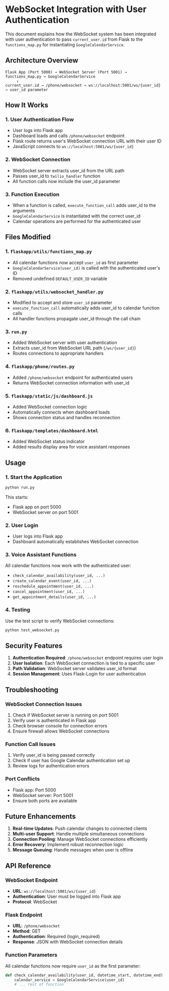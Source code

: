 # WebSocket Integration with User Authentication

This document explains how the WebSocket system has been integrated with user authentication to pass `current_user.id` from Flask to the `functions_map.py` for instantiating `GoogleCalendarService`.

## Architecture Overview

```
Flask App (Port 5000) → WebSocket Server (Port 5001) → functions_map.py → GoogleCalendarService
     ↓
current_user.id → /phone/websocket → ws://localhost:5001/ws/{user_id} → user_id parameter
```

## How It Works

### 1. User Authentication Flow
- User logs into Flask app
- Dashboard loads and calls `/phone/websocket` endpoint
- Flask route returns user's WebSocket connection URL with their user ID
- JavaScript connects to `ws://localhost:5001/ws/{user_id}`

### 2. WebSocket Connection
- WebSocket server extracts user_id from the URL path
- Passes user_id to `twilio_handler` function
- All function calls now include the user_id parameter

### 3. Function Execution
- When a function is called, `execute_function_call` adds user_id to the arguments
- `GoogleCalendarService` is instantiated with the correct user_id
- Calendar operations are performed for the authenticated user

## Files Modified

### 1. `flaskapp/utils/functions_map.py`
- All calendar functions now accept `user_id` as first parameter
- `GoogleCalendarService(user_id)` is called with the authenticated user's ID
- Removed undefined `DEFAULT_USER_ID` variable

### 2. `flaskapp/utils/websocket_handler.py`
- Modified to accept and store `user_id` parameter
- `execute_function_call` automatically adds user_id to calendar function calls
- All handler functions propagate user_id through the call chain

### 3. `run.py`
- Added WebSocket server with user authentication
- Extracts user_id from WebSocket URL path (`/ws/{user_id}`)
- Routes connections to appropriate handlers

### 4. `flaskapp/phone/routes.py`
- Added `/phone/websocket` endpoint for authenticated users
- Returns WebSocket connection information with user_id

### 5. `flaskapp/static/js/dashboard.js`
- Added WebSocket connection logic
- Automatically connects when dashboard loads
- Shows connection status and handles reconnection

### 6. `flaskapp/templates/dashboard.html`
- Added WebSocket status indicator
- Added results display area for voice assistant responses

## Usage

### 1. Start the Application
```bash
python run.py
```

This starts:
- Flask app on port 5000
- WebSocket server on port 5001

### 2. User Login
- User logs into Flask app
- Dashboard automatically establishes WebSocket connection

### 3. Voice Assistant Functions
All calendar functions now work with the authenticated user:
- `check_calendar_availability(user_id, ...)`
- `create_calendar_event(user_id, ...)`
- `reschedule_appointment(user_id, ...)`
- `cancel_appointment(user_id, ...)`
- `get_appointment_details(user_id, ...)`

### 4. Testing
Use the test script to verify WebSocket connections:
```bash
python test_websocket.py
```

## Security Features

1. **Authentication Required**: `/phone/websocket` endpoint requires user login
2. **User Isolation**: Each WebSocket connection is tied to a specific user
3. **Path Validation**: WebSocket server validates user_id format
4. **Session Management**: Uses Flask-Login for user authentication

## Troubleshooting

### WebSocket Connection Issues
1. Check if WebSocket server is running on port 5001
2. Verify user is authenticated in Flask app
3. Check browser console for connection errors
4. Ensure firewall allows WebSocket connections

### Function Call Issues
1. Verify user_id is being passed correctly
2. Check if user has Google Calendar authentication set up
3. Review logs for authentication errors

### Port Conflicts
- Flask app: Port 5000
- WebSocket server: Port 5001
- Ensure both ports are available

## Future Enhancements

1. **Real-time Updates**: Push calendar changes to connected clients
2. **Multi-user Support**: Handle multiple simultaneous connections
3. **Connection Pooling**: Manage WebSocket connections efficiently
4. **Error Recovery**: Implement robust reconnection logic
5. **Message Queuing**: Handle messages when user is offline

## API Reference

### WebSocket Endpoint
- **URL**: `ws://localhost:5001/ws/{user_id}`
- **Authentication**: User must be logged into Flask app
- **Protocol**: WebSocket

### Flask Endpoint
- **URL**: `/phone/websocket`
- **Method**: GET
- **Authentication**: Required (login_required)
- **Response**: JSON with WebSocket connection details

### Function Parameters
All calendar functions now require `user_id` as the first parameter:
```python
def check_calendar_availability(user_id, datetime_start, datetime_end):
    calendar_service = GoogleCalendarService(user_id)
    # ... rest of function
```


